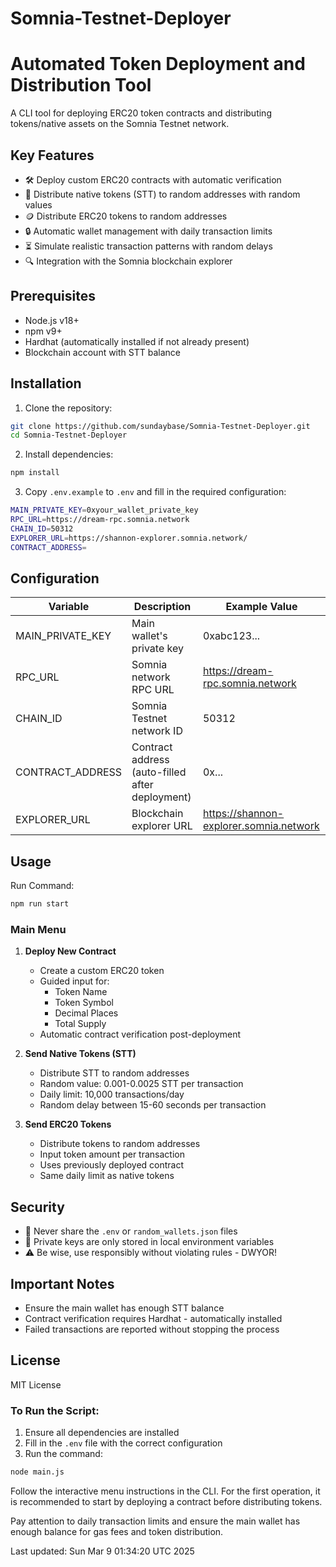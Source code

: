 # Somnia-Testnet-Deployer

# Automated Token Deployment and Distribution Tool

A CLI tool for deploying ERC20 token contracts and distributing tokens/native assets on the Somnia Testnet network.

## Key Features
- 🛠️ Deploy custom ERC20 contracts with automatic verification
- 💸 Distribute native tokens (STT) to random addresses with random values
- 🪙 Distribute ERC20 tokens to random addresses
- 🔒 Automatic wallet management with daily transaction limits
- ⏳ Simulate realistic transaction patterns with random delays
- 🔍 Integration with the Somnia blockchain explorer

## Prerequisites
- Node.js v18+
- npm v9+
- Hardhat (automatically installed if not already present)
- Blockchain account with STT balance

## Installation
1. Clone the repository:
```bash
git clone https://github.com/sundaybase/Somnia-Testnet-Deployer.git
cd Somnia-Testnet-Deployer
```

2. Install dependencies:
```bash
npm install
```

3. Copy `.env.example` to `.env` and fill in the required configuration:
```bash
MAIN_PRIVATE_KEY=0xyour_wallet_private_key
RPC_URL=https://dream-rpc.somnia.network
CHAIN_ID=50312
EXPLORER_URL=https://shannon-explorer.somnia.network/
CONTRACT_ADDRESS=
```

## Configuration
| Variable           | Description                                    | Example Value                          |
|--------------------|------------------------------------------------|---------------------------------------|
| MAIN_PRIVATE_KEY   | Main wallet's private key                      | 0xabc123...                           |
| RPC_URL            | Somnia network RPC URL                         | https://dream-rpc.somnia.network      |
| CHAIN_ID           | Somnia Testnet network ID                      | 50312                                 |
| CONTRACT_ADDRESS   | Contract address (auto-filled after deployment)| 0x...                                 |
| EXPLORER_URL       | Blockchain explorer URL                        | https://shannon-explorer.somnia.network |

## Usage
Run Command:
```bash
npm run start
```

### Main Menu
1. **Deploy New Contract**  
   - Create a custom ERC20 token
   - Guided input for:
     - Token Name
     - Token Symbol
     - Decimal Places
     - Total Supply
   - Automatic contract verification post-deployment

2. **Send Native Tokens (STT)**  
   - Distribute STT to random addresses
   - Random value: 0.001-0.0025 STT per transaction
   - Daily limit: 10,000 transactions/day
   - Random delay between 15-60 seconds per transaction

3. **Send ERC20 Tokens**  
   - Distribute tokens to random addresses
   - Input token amount per transaction
   - Uses previously deployed contract
   - Same daily limit as native tokens

## Security
- 🚫 Never share the `.env` or `random_wallets.json` files
- 🔐 Private keys are only stored in local environment variables
- ⚠️ Be wise, use responsibly without violating rules - DWYOR!

## Important Notes
- Ensure the main wallet has enough STT balance
- Contract verification requires Hardhat - automatically installed
- Failed transactions are reported without stopping the process

## License
MIT License

### To Run the Script:

1. Ensure all dependencies are installed
2. Fill in the `.env` file with the correct configuration
3. Run the command:
```bash
node main.js
```

Follow the interactive menu instructions in the CLI. For the first operation, it is recommended to start by deploying a contract before distributing tokens.

Pay attention to daily transaction limits and ensure the main wallet has enough balance for gas fees and token distribution.

Last updated: Sun Mar  9 01:34:20 UTC 2025
